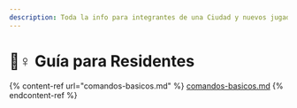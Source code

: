 ```yaml
---
description: Toda la info para integrantes de una Ciudad y nuevos jugadores.
---
```


# 🙋♀ Guía para Residentes

{% content-ref url="comandos-basicos.md" %}
[comandos-basicos.md](comandos-basicos.md)
{% endcontent-ref %}
